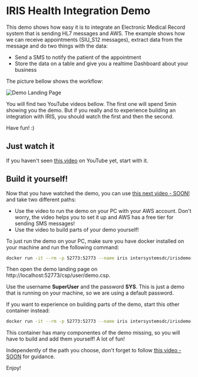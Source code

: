 # IRIS Health Integration Demo

This demo shows how easy it is to integrate an Electronic Medical Record system that is sending HL7 messages and AWS. The example shows how we can receive appointments (SIU_S12 messages), extract data from the message and do two things with the data:
- Send a SMS to notify the patient of the appointment
- Store the data on a table and give you a realtime Dashboard about your business

The picture bellow shows the workflow:

![Demo Landing Page](https://raw.githubusercontent.com/intersystems-community/irisdemo-demo-appointmentsms/master/README.png?raw=true)

You will find two YouTube videos bellow. The first one will spend 5min showing you the demo. But if you really and to experience building an integration with IRIS, you should watch the first and then the second.

Have fun! :)

## Just watch it

If you haven't seen [this video]( https://youtu.be/n3oiejqMNuc) on YouTube yet, start with it. 

## Build it yourself!

Now that you have watched the demo, you can use [this next video - SOON!](http://www.youtube.com/) and take two different paths:
- Use the video to run the demo on your PC with your AWS account. Don't worry, the video helps you to set it up and AWS has a free tier for sending SMS messages!
- Use the video to build parts of your demo yourself!

To just run the demo on your PC, make sure you have docker installed on your machine and run the following command:

```bash
docker run -it --rm -p 52773:52773 --name iris intersystemsdc/irisdemo-demo-appointmentsms:stable
```

Then open the demo landing page on http://localhost:52773/csp/user/demo.csp.

Use the username **SuperUser** and the password **SYS**. This is just a demo that is running on your machine, so we are using a default password.

If you want to experience on building parts of the demo, start this other container instead:

```bash
docker run -it --rm -p 52773:52773 --name iris intersystemsdc/irisdemo-demo-appointmentsms:student
```

This container has many componentes of the demo missing, so you will have to build and add them yourself! A lot of fun!

Independently of the path you choose, don't forget to follow [this video - SOON](http://www.youtube.com/) for guidance.

Enjoy!
